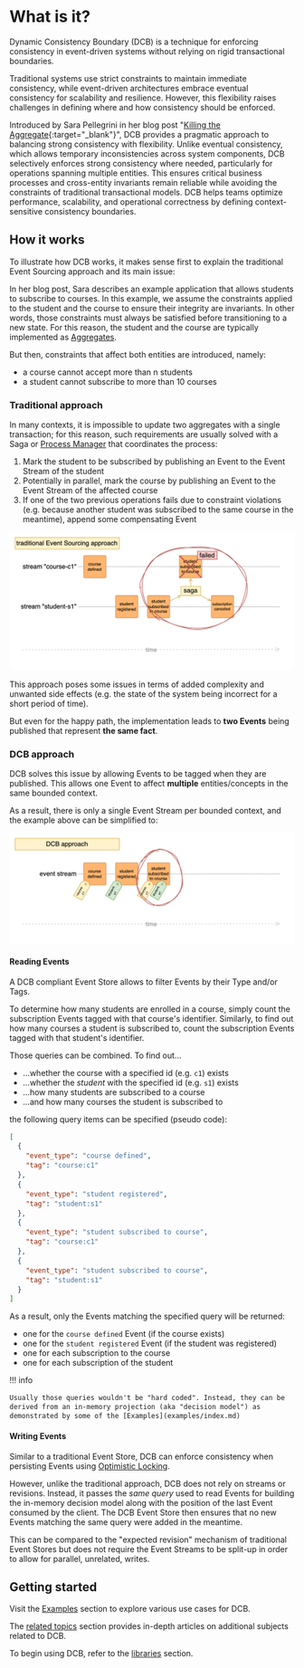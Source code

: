 # What is it?

Dynamic Consistency Boundary (DCB) is a technique for enforcing consistency in event-driven systems without relying on rigid transactional boundaries.

Traditional systems use strict constraints to maintain immediate consistency, while event-driven architectures embrace eventual consistency for scalability and resilience. However, this flexibility raises challenges in defining where and how consistency should be enforced.

Introduced by Sara Pellegrini in her blog post "[Killing the Aggregate](https://sara.event-thinking.io/2023/04/kill-aggregate-chapter-1-I-am-here-to-kill-the-aggregate.html){:target="_blank"}", DCB provides a pragmatic approach to balancing strong consistency with flexibility. Unlike eventual consistency, which allows temporary inconsistencies across system components, DCB selectively enforces strong consistency where needed, particularly for operations spanning multiple entities. This ensures critical business processes and cross-entity invariants remain reliable while avoiding the constraints of traditional transactional models. DCB helps teams optimize performance, scalability, and operational correctness by defining context-sensitive consistency boundaries.

## How it works

To illustrate how DCB works, it makes sense first to explain the traditional Event Sourcing approach and its main issue:

In her blog post, Sara describes an example application that allows students to subscribe to courses.
In this example, we assume the constraints applied to the student and the course to ensure their integrity are invariants. In other words, those constraints must always be satisfied before transitioning to a new state. For this reason, the student and the course are typically implemented as [Aggregates](glossary.md#aggregate).

But then, constraints that affect both entities are introduced, namely:

- a course cannot accept more than n students
- a student cannot subscribe to more than 10 courses

### Traditional approach

In many contexts, it is impossible to update two aggregates with a single transaction; for this reason, such requirements are usually solved with a Saga or [Process Manager](glossary.md#process-manager) that coordinates the process:

1. Mark the student to be subscribed by publishing an Event to the Event Stream of the student
2. Potentially in parallel, mark the course by publishing an Event to the Event Stream of the affected course
3. If one of the two previous operations fails due to constraint violations (e.g. because another student was subscribed to the same course in the meantime), append some compensating Event 

![Traditional](assets/img/example_traditional.png)

This approach poses some issues in terms of added complexity and unwanted side effects (e.g. the state of the system being incorrect for a short period of time).

But even for the happy path, the implementation leads to **two Events** being published that represent **the same fact**.

### DCB approach

DCB solves this issue by allowing Events to be tagged when they are published.
This allows one Event to affect **multiple** entities/concepts in the same bounded context.

As a result, there is only a single Event Stream per bounded context, and the example above can be simplified to:

![Traditional](assets/img/example_dcb.png)

#### Reading Events

A DCB compliant Event Store allows to filter Events by their Type and/or Tags.

To determine how many students are enrolled in a course, simply count the subscription Events tagged with that course's identifier.
Similarly, to find out how many courses a student is subscribed to, count the subscription Events tagged with that student's identifier.

Those queries can be combined. To find out...

- ...whether the course with a specified id (e.g. `c1`) exists
- ...whether the _student_ with the specified id (e.g. `s1`) exists
- ...how many students are subscribed to a course
- ...and how many courses the student is subscribed to

the following query items can be specified (pseudo code):

```json
[
  {
    "event_type": "course defined",
    "tag": "course:c1"
  },
  {
    "event_type": "student registered",
    "tag": "student:s1"
  },
  {
    "event_type": "student subscribed to course",
    "tag": "course:c1"
  },
  {
    "event_type": "student subscribed to course",
    "tag": "student:s1"
  }
]
```

As a result, only the Events matching the specified query will be returned:

- one for the `course defined` Event (if the course exists)
- one for the `student registered` Event (if the student was registered)
- one for each subscription to the course
- one for each subscription of the student

!!! info

    Usually those queries wouldn't be "hard coded". Instead, they can be derived from an in-memory projection (aka "decision model") as demonstrated by some of the [Examples](examples/index.md)

#### Writing Events

Similar to a traditional Event Store, DCB can enforce consistency when persisting Events using [Optimistic Locking](glossary.md#optimistic-locking).

However, unlike the traditional approach, DCB does not rely on streams or revisions. Instead, it passes the *same query* used to read Events for building the in-memory decision model along with the position of the last Event consumed by the client. The DCB Event Store then ensures that no new Events matching the same query were added in the meantime.

This can be compared to the "expected revision" mechanism of traditional Event Stores but does not require the Event Streams to be split-up in order to allow for parallel, unrelated, writes.

## Getting started

Visit the [Examples](examples/index.md) section to explore various use cases for DCB.

The [related topics](topics/index.md) section provides in-depth articles on additional subjects related to DCB.

To begin using DCB, refer to the [libraries](resources/libraries.md) section.
